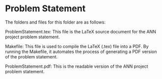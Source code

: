 # Problem Statement

The folders and files for this folder are as follows:

ProblemStatement.tex: This file is the LaTeX source document for the ANN project problem statement. 

Makefile: This file is used to compile the LaTeX (.tex) file into a PDF. By running the Makefile, it automates the process of generating a PDF version of the problem statement.

ProblemStatement.pdf: This is the readable version of the ANN project problem statement. 

